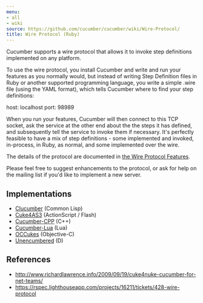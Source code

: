 ```yaml
---
menu:
- all
- wiki
source: https://github.com/cucumber/cucumber/wiki/Wire-Protocol/
title: Wire Protocol (Ruby)
---
```


Cucumber supports a wire protocol that allows it to invoke step definitions implemented on any platform.

To use the wire protocol, you install Cucumber and write and run your features as you normally would, but instead of writing Step Definition files in Ruby or another supported programming language, you write a simple .wire file (using the YAML format), which tells Cucumber where to find your step definitions:

host: localhost
port: 98989

When you run your features, Cucumber will then connect to this TCP socket, ask the service at the other end about the the steps it has defined, and subsequently tell the service to invoke them if necessary. It's perfectly feasible to have a mix of step definitions - some implemented and invoked, in-process, in Ruby, as normal, and some implemented over the wire.

The details of the protocol are documented in [the Wire Protocol Features](https://github.com/cucumber/cucumber-ruby-wire/blob/v0.0.1/features/invoke_message.feature).

Please feel free to suggest enhancements to the protocol, or ask for help on the mailing list if you'd like to implement a new server.

## Implementations

- [Clucumber](http://github.com/antifuchs/clucumber) (Common Lisp)
- [Cuke4AS3](https://github.com/flashquartermaster/Cuke4AS3) (ActionScript / Flash)
- [Cucumber-CPP](https://github.com/cucumber/cucumber-cpp) (C++)
- [Cucumber-Lua](https://github.com/cucumber/cucumber-lua) (Lua)
- [OCCukes](https://github.com/OCCukes/OCCukes) (Objective-C)
- [Unencumbered](https://github.com/atilaneves/unencumbered) (D)

## References

- <http://www.richardlawrence.info/2009/09/19/cuke4nuke-cucumber-for-net-teams/>
- <https://rspec.lighthouseapp.com/projects/16211/tickets/428-wire-protocol>
